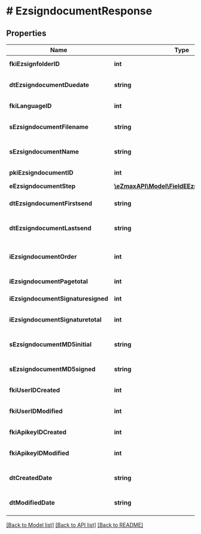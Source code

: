 # # EzsigndocumentResponse

## Properties

Name | Type | Description | Notes
------------ | ------------- | ------------- | -------------
**fkiEzsignfolderID** | **int** | The unique ID of the Ezsignfolder | 
**dtEzsigndocumentDuedate** | **string** | The maximum date and time at which the document can be signed. | 
**fkiLanguageID** | **int** | The unique ID of the Language.  Valid values:  |Value|Description| |-|-| |1|French| |2|English| | 
**sEzsigndocumentFilename** | **string** | The actual file name that will be used when downloading or attaching to an email. | 
**sEzsigndocumentName** | **string** | The name of the document that will be presented to Ezsignfoldersignerassociations | 
**pkiEzsigndocumentID** | **int** | The unique ID of the Ezsigndocument | 
**eEzsigndocumentStep** | [**\eZmaxAPI\Model\FieldEEzsigndocumentStep**](FieldEEzsigndocumentStep.md) |  | 
**dtEzsigndocumentFirstsend** | **string** | The date and time when the Ezsigndocument was first sent. | 
**dtEzsigndocumentLastsend** | **string** | The date and time when the Ezsigndocument was sent the last time. | 
**iEzsigndocumentOrder** | **int** | The order in which the Ezsigndocument will be presented to the signatory in the Ezsignfolder. | 
**iEzsigndocumentPagetotal** | **int** | The number of pages in the Ezsigndocument. | 
**iEzsigndocumentSignaturesigned** | **int** | The number of signatures that were signed in the document. | 
**iEzsigndocumentSignaturetotal** | **int** | The number of total signatures that were requested in the Ezsigndocument. | 
**sEzsigndocumentMD5initial** | **string** | MD5 Hash of the initial PDF Document before signatures were applied to it. | 
**sEzsigndocumentMD5signed** | **string** | MD5 Hash of the final PDF Document after all signatures were applied to it. | 
**fkiUserIDCreated** | **int** | The id of the User that created the object. | 
**fkiUserIDModified** | **int** | The id of the User that made the last modification on the object. | 
**fkiApikeyIDCreated** | **int** | The id of the API Key that created the object. | [optional] 
**fkiApikeyIDModified** | **int** | The id of the API Key that made the last modification on the object. | [optional] 
**dtCreatedDate** | **string** | Represent a Date Time. The timezone is the one configured in the User&#39;s profile. | 
**dtModifiedDate** | **string** | Represent a Date Time. The timezone is the one configured in the User&#39;s profile. | 

[[Back to Model list]](../../README.md#documentation-for-models) [[Back to API list]](../../README.md#documentation-for-api-endpoints) [[Back to README]](../../README.md)


